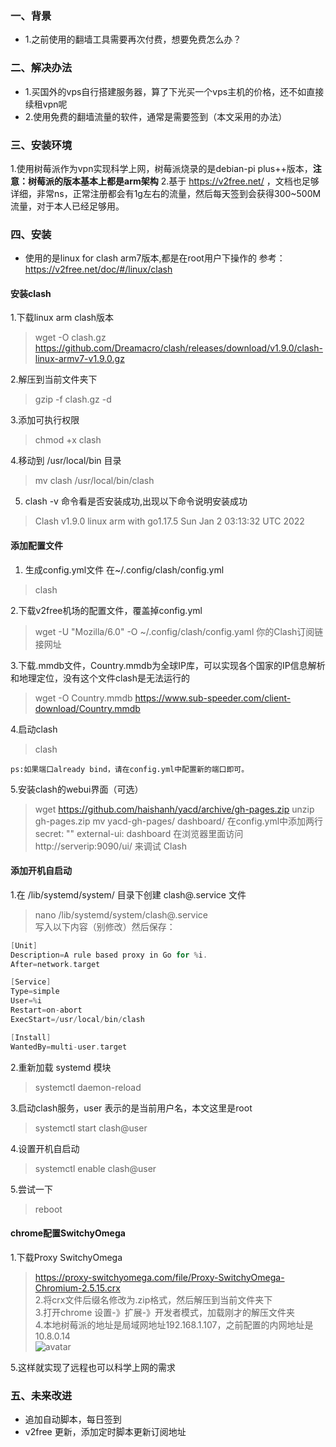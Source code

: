 
### 一、背景
* 1.之前使用的翻墙工具需要再次付费，想要免费怎么办？

### 二、解决办法

* 1.买国外的vps自行搭建服务器，算了下光买一个vps主机的价格，还不如直接续租vpn呢
* 2.使用免费的翻墙流量的软件，通常是需要签到（本文采用的办法）


### 三、安装环境 
1.使用树莓派作为vpn实现科学上网，树莓派烧录的是debian-pi plus++版本，**注意：树莓派的版本基本上都是arm架构**
2.基于 https://v2free.net/ ，文档也足够详细，非常ns，正常注册都会有1g左右的流量，然后每天签到会获得300~500M流量，对于本人已经足够用。


### 四、安装

- 使用的是linux for clash arm7版本,都是在root用户下操作的
参考：https://v2free.net/doc/#/linux/clash

####   **安装clash**
1.下载linux arm clash版本
> wget -O clash.gz https://github.com/Dreamacro/clash/releases/download/v1.9.0/clash-linux-armv7-v1.9.0.gz  

2.解压到当前文件夹下  
> gzip -f clash.gz -d    

3.添加可执行权限  
> chmod +x clash  

4.移动到 /usr/local/bin 目录 
> mv clash /usr/local/bin/clash  

5. clash -v 命令看是否安装成功,出现以下命令说明安装成功
> Clash v1.9.0 linux arm with go1.17.5 Sun Jan  2 03:13:32 UTC 2022

#### **添加配置文件**
1. 生成config.yml文件 在~/.config/clash/config.yml
> clash

2.下载v2free机场的配置文件，覆盖掉config.yml
> wget -U "Mozilla/6.0" -O ~/.config/clash/config.yaml  你的Clash订阅链接网址

3.下载.mmdb文件，Country.mmdb为全球IP库，可以实现各个国家的IP信息解析和地理定位，没有这个文件clash是无法运行的 
> wget -O Country.mmdb https://www.sub-speeder.com/client-download/Country.mmdb

4.启动clash
> clash

`ps:如果端口already bind，请在config.yml中配置新的端口即可。`

5.安装clash的webui界面（可选）
> wget https://github.com/haishanh/yacd/archive/gh-pages.zip 
> unzip gh-pages.zip
> mv yacd-gh-pages/ dashboard/
> 在config.yml中添加两行 secret: "" external-ui: dashboard
> 在浏览器里面访问 http://serverip:9090/ui/ 来调试 Clash

#### **添加开机自启动**
1.在 /lib/systemd/system/ 目录下创建 clash@.service 文件
> nano /lib/systemd/system/clash@.service  
写入以下内容（别修改）然后保存：
```go
[Unit]
Description=A rule based proxy in Go for %i.
After=network.target

[Service]
Type=simple
User=%i
Restart=on-abort
ExecStart=/usr/local/bin/clash

[Install]
WantedBy=multi-user.target
```

2.重新加载 systemd 模块
> systemctl daemon-reload  

3.启动clash服务，user 表示的是当前用户名，本文这里是root
> systemctl start clash@user  

4.设置开机自启动
> systemctl enable clash@user  

5.尝试一下
>reboot

#### **chrome配置SwitchyOmega**
1.下载Proxy SwitchyOmega
> https://proxy-switchyomega.com/file/Proxy-SwitchyOmega-Chromium-2.5.15.crx  
2.将crx文件后缀名修改为.zip格式，然后解压到当前文件夹下  
3.打开chrome 设置-》扩展-》开发者模式，加载刚才的解压文件夹  
4.本地树莓派的地址是局域网地址192.168.1.107，之前配置的内网地址是10.8.0.14  
![avatar](https://blog.hexiefamily.xin/assets/switchomega.png)  

5.这样就实现了远程也可以科学上网的需求


### 五、未来改进

- 追加自动脚本，每日签到
- v2free 更新，添加定时脚本更新订阅地址